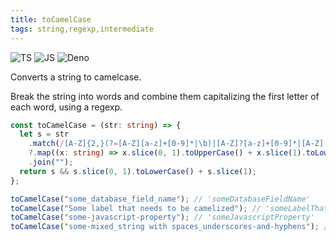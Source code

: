 ```yaml
---
title: toCamelCase
tags: string,regexp,intermediate
---
```


![TS](https://img.shields.io/badge/supports-typescript-blue.svg?style=flat-square)
![JS](https://img.shields.io/badge/supports-javascript-yellow.svg?style=flat-square)
![Deno](https://img.shields.io/badge/supports-deno-green.svg?style=flat-square)

Converts a string to camelcase.

Break the string into words and combine them capitalizing the first letter of each word, using a regexp.

```ts title="typescript"
const toCamelCase = (str: string) => {
  let s = str
    .match(/[A-Z]{2,}(?=[A-Z][a-z]+[0-9]*|\b)|[A-Z]?[a-z]+[0-9]*|[A-Z]|[0-9]+/g)
    ?.map((x: string) => x.slice(0, 1).toUpperCase() + x.slice(1).toLowerCase())
    .join("");
  return s && s.slice(0, 1).toLowerCase() + s.slice(1);
};
```

```ts title="typescript"
toCamelCase("some_database_field_name"); // 'someDatabaseFieldName'
toCamelCase("Some label that needs to be camelized"); // 'someLabelThatNeedsToBeCamelized'
toCamelCase("some-javascript-property"); // 'someJavascriptProperty'
toCamelCase("some-mixed_string with spaces_underscores-and-hyphens"); // 'someMixedStringWithSpacesUnderscoresAndHyphens'
```
